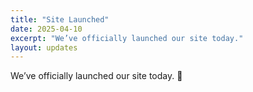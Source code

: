 ```yaml
---
title: "Site Launched"
date: 2025-04-10
excerpt: "We’ve officially launched our site today."
layout: updates
---
```

We’ve officially launched our site today. 🎉
